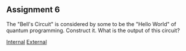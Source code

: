 ## Assignment 6

The "Bell's Circuit" is considered by some to be the "Hello World" of quantum programming. Construct it. What is the output of this circuit?

[Internal](https://github.com/pqcee/Quantum-courses/blob/main/lectures/chapter8.md)
[External](https://www.quantum-inspire.com/kbase/bell-states/)
